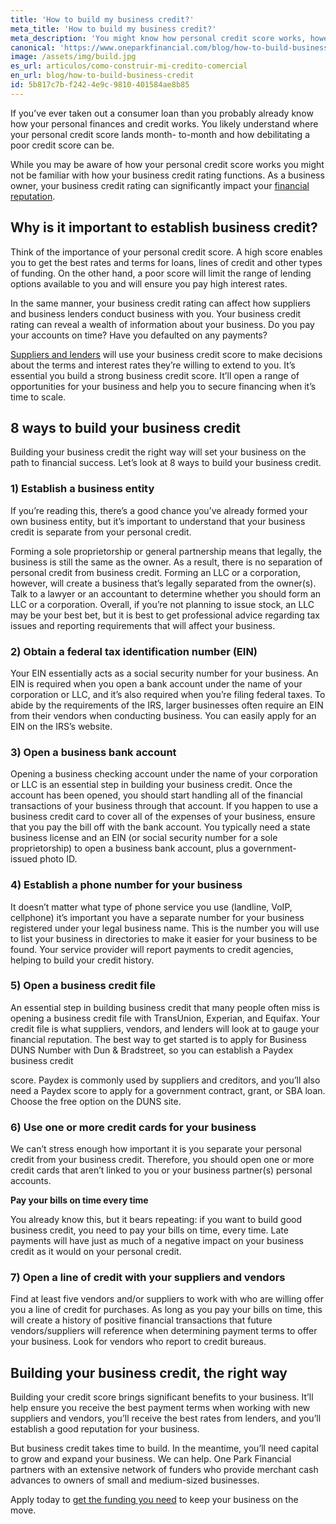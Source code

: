 ```yaml
---
title: 'How to build my business credit?'
meta_title: 'How to build my business credit?'
meta_description: 'You might know how personal credit score works, however, you might not be familiar with how business credit rating functions. Learn how to create and maintain a healthy business credit.'
canonical: 'https://www.oneparkfinancial.com/blog/how-to-build-business-credit'
image: /assets/img/build.jpg
es_url: articulos/como-construir-mi-credito-comercial
en_url: blog/how-to-build-business-credit
id: 5b817c7b-f242-4e9c-9810-401584ae8b85
---
```

If you’ve ever taken out a consumer loan than you probably already know how your personal
finances and credit works. You likely understand where your personal credit score lands month-
to-month and how debilitating a poor credit score can be.

While you may be aware of how your personal credit score works you might not be familiar with
how your business credit rating functions. As a business owner, your business credit rating can
significantly impact your [financial reputation](https://www.oneparkfinancial.com/blog/business-owners-overcome-biggest-financial-challenges).

## Why is it important to establish business credit?

Think of the importance of your personal credit score. A high score enables you to get the best
rates and terms for loans, lines of credit and other types of funding. On the other hand, a poor
score will limit the range of lending options available to you and will ensure you pay high
interest rates.

In the same manner, your business credit rating can affect how suppliers and business lenders
conduct business with you. Your business credit rating can reveal a wealth of information about
your business. Do you pay your accounts on time? Have you defaulted on any payments?

[Suppliers and lenders](https://www.oneparkfinancial.com/) will use your business credit score to make decisions about the terms and
interest rates they’re willing to extend to you. It’s essential you build a strong business credit
score. It’ll open a range of opportunities for your business and help you to secure financing when
it’s time to scale.

## 8 ways to build your business credit

Building your business credit the right way will set your business on the path to financial
success. Let’s look at 8 ways to build your business credit.

### 1) Establish a business entity

If you’re reading this, there’s a good chance you’ve already formed your own business entity,
but it’s important to understand that your business credit is separate from your personal credit.

Forming a sole proprietorship or general partnership means that legally, the business is still the
same as the owner. As a result, there is no separation of personal credit from business credit.
Forming an LLC or a corporation, however, will create a business that’s legally separated from
the owner(s). Talk to a lawyer or an accountant to determine whether you should form an LLC or
a corporation. Overall, if you’re not planning to issue stock, an LLC may be your best bet, but it
is best to get professional advice regarding tax issues and reporting requirements that will affect
your business.

### 2) Obtain a federal tax identification number (EIN)

Your EIN essentially acts as a social security number for your business. An EIN is required
when you open a bank account under the name of your corporation or LLC, and it’s also required
when you’re filing federal taxes. To abide by the requirements of the IRS, larger businesses often
require an EIN from their vendors when conducting business. You can easily apply for an EIN
on the IRS’s website.

### 3) Open a business bank account

Opening a business checking account under the name of your corporation or LLC is an essential
step in building your business credit. Once the account has been opened, you should start
handling all of the financial transactions of your business through that account. If you happen to
use a business credit card to cover all of the expenses of your business, ensure that you pay the
bill off with the bank account. You typically need a state business license and an EIN (or social
security number for a sole proprietorship) to open a business bank account, plus a government-
issued photo ID.

### 4) Establish a phone number for your business

It doesn’t matter what type of phone service you use (landline, VoIP, cellphone) it’s important
you have a separate number for your business registered under your legal business name. This is
the number you will use to list your business in directories to make it easier for your business to
be found. Your service provider will report payments to credit agencies, helping to build your
credit history.

### 5) Open a business credit file

An essential step in building business credit that many people often miss is opening a business
credit file with TransUnion, Experian, and Equifax. Your credit file is what suppliers, vendors,
and lenders will look at to gauge your financial reputation. The best way to get started is to apply
for Business DUNS Number with Dun &amp; Bradstreet, so you can establish a Paydex business credit

score. Paydex is commonly used by suppliers and creditors, and you’ll also need a Paydex score to
apply for a government contract, grant, or SBA loan. Choose the free option on the DUNS site.

### 6) Use one or more credit cards for your business

We can’t stress enough how important it is you separate your personal credit from your business
credit. Therefore, you should open one or more credit cards that aren’t linked to you or your
business partner(s) personal accounts.

**Pay your bills on time every time**

You already know this, but it bears repeating: if you want to build good business credit, you need
to pay your bills on time, every time. Late payments will have just as much of a negative impact
on your business credit as it would on your personal credit.

### 7) Open a line of credit with your suppliers and vendors

Find at least five vendors and/or suppliers to work with who are willing offer you a line of credit
for purchases. As long as you pay your bills on time, this will create a history of positive
financial transactions that future vendors/suppliers will reference when determining payment
terms to offer your business. Look for vendors who report to credit bureaus.

## Building your business credit, the right way

Building your credit score brings significant benefits to your business. It’ll help ensure you
receive the best payment terms when working with new suppliers and vendors, you’ll receive the
best rates from lenders, and you’ll establish a good reputation for your business.

But business credit takes time to build. In the meantime, you’ll need capital to grow and expand
your business. We can help. One Park Financial partners with an extensive network of funders
who provide merchant cash advances to owners of small and medium-sized businesses.

Apply today to [get the funding you need](https://www.oneparkfinancial.com/pre-qualification) to keep your business on the move.